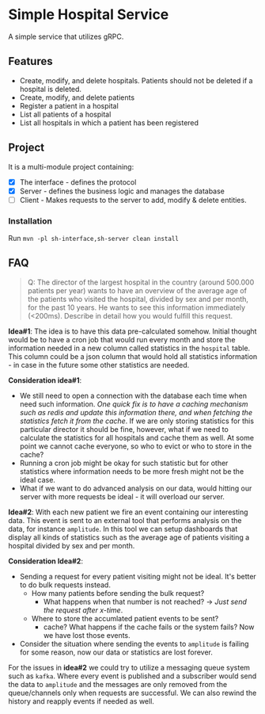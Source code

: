 # Simple Hospital Service

A simple service that utilizes gRPC.

## Features

- Create, modify, and delete hospitals. Patients should not be deleted if a hospital is deleted.
- Create, modify, and delete patients
- Register a patient in a hospital
- List all patients of a hospital
- List all hospitals in which a patient has been registered


## Project

It is a multi-module project containing:
 - [x] The interface - defines the protocol
 - [x] Server - defines the business logic and manages the database
 - [ ] Client - Makes requests to the server to add, modify & delete entities.

### Installation

Run `mvn -pl sh-interface,sh-server clean install`


## FAQ

> Q: The director of the largest hospital in the country (around 500.000 patients per year) wants to have an overview of the average age of the patients who visited the hospital, divided by sex and per month, for the past 10 years. He wants to see this information immediately (<200ms). Describe in detail how you would fulfill this request.

**Idea#1**: The idea is to have this data pre-calculated somehow. Initial thought would be to have a cron job that would run every month and store the information needed
in a new column called statistics in the `hospital` table. This column could be a json column that would hold all statistics information - in case in the future some other statistics are needed.

**Consideration idea#1**:
- We still need to open a connection with the database each time when need such information. _One quick fix is to have
a caching mechanism such as redis and update this information there, and when fetching the statistics fetch it from the cache_. If we are only storing statistics for this particular director it should be fine,
however, what if we need to calculate the statistics for all hospitals and cache them as well. At some point we cannot cache everyone, so who to evict or who to store in the cache?
- Running a cron job might be okay for such statistic but for other statistics where information needs to be more fresh might not be the ideal case.
- What if we want to do advanced analysis on our data, would hitting our server with more requests be ideal - it will overload our server.

**Idea#2**: With each new patient we fire an event containing our interesting data. This event is sent to an external tool that performs analysis on the data, for instance `amplitude`.
In this tool we can setup dashboards that display all kinds of statistics such as the average age of patients visiting a hospital divided by sex and per month. 

**Consideration Idea#2**:

- Sending a request for every patient visiting might not be ideal. It's better to do bulk requests instead.
  - How many patients before sending the bulk request?
    - What happens when that number is not reached? -> _Just send the request after x-time_.
  - Where to store the accumlated patient events to be sent?
    - cache? What happens if the cache fails or the system fails? Now we have lost those events.
- Consider the situation where sending the events to `amplitude` is failing for some reason, now our data or statistics are lost forever.

For the issues in **idea#2** we could try to utilize a messaging queue system such as `kafka`. Where every event is published and a subscriber would send the data to `amplitude`
and the messages are only removed from the queue/channels only when requests are successful. We can also rewind the history and reapply events if needed as well.   
